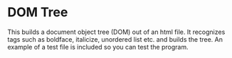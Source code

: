 # DOM Tree

This builds a document object tree (DOM) out of an html file. It recognizes 
tags such as boldface, italicize, unordered list etc. and builds the tree. An
example of a test file is included so you can test the program.
